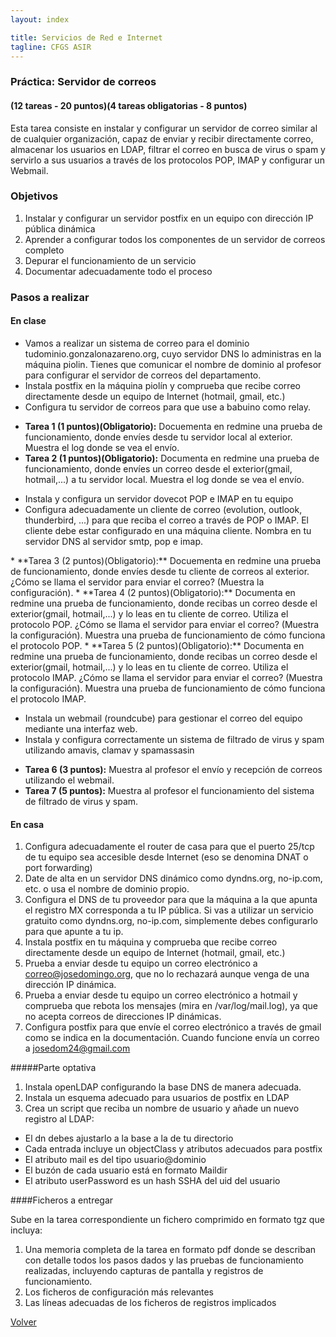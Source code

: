 ```yaml
---
layout: index

title: Servicios de Red e Internet
tagline: CFGS ASIR
---
```


### Práctica: Servidor de correos

#### (12 tareas - 20 puntos)(4 tareas obligatorias - 8 puntos)

Esta tarea consiste en instalar y configurar un servidor de correo similar al de cualquier organización, capaz de enviar y recibir directamente correo, almacenar los usuarios en LDAP, filtrar el correo en busca de virus o spam y servirlo a sus usuarios a través de los protocolos POP, IMAP y configurar un Webmail.

### Objetivos

1. Instalar y configurar un servidor postfix en un equipo con dirección IP pública dinámica
2. Aprender a configurar todos los componentes de un servidor de correos completo
3. Depurar el funcionamiento de un servicio
4. Documentar adecuadamente todo el proceso

### Pasos a realizar


#### En clase

* Vamos a realizar un sistema de correo para el dominio tudominio.gonzalonazareno.org, cuyo servidor DNS lo administras en la máquina piolin. Tienes que comunicar el nombre de dominio al profesor para configurar el servidor de correos del departamento.
* Instala postfix en la máquina piolín y comprueba que recibe correo directamente desde un equipo de Internet (hotmail, gmail, etc.)
* Configura tu servidor de correos para que use a babuino como relay.

<div class='ejercicios' markdown='1'>

* **Tarea 1 (1 puntos)(Obligatorio):** Docuementa en redmine una prueba de funcionamiento, donde envíes desde tu servidor local al exterior. Muestra el log donde se vea el envío.
* **Tarea 2 (1 puntos)(Obligatorio):** Documenta en redmine una prueba de funcionamiento, donde envíes un correo desde el exterior(gmail, hotmail,...) a tu servidor local. Muestra el log donde se vea el envío.
</div>

* Instala y configura un servidor dovecot POP e IMAP en tu equipo
* Configura adecuadamente un cliente de correo (evolution, outlook, thunderbird, ...) para que reciba el correo a través de POP o IMAP. El cliente debe estar configurado en una máquina cliente. Nombra en tu servidor DNS al servidor smtp, pop e imap.

<div class='ejercicios' markdown='1'>
* **Tarea 3 (2 puntos)(Obligatorio):** Docuementa en redmine una prueba de funcionamiento, donde envíes desde tu cliente de correos al exterior. ¿Cómo se llama el servidor para enviar el correo? (Muestra la configuración).
* **Tarea 4 (2 puntos)(Obligatorio):** Documenta en redmine una prueba de funcionamiento, donde recibas un correo desde el exterior(gmail, hotmail,...) y lo leas en tu cliente de correo. Utiliza el protocolo POP.  ¿Cómo se llama el servidor para enviar el correo? (Muestra la configuración). Muestra una prueba de funcionamiento de cómo funciona el protocolo POP.
* **Tarea 5 (2 puntos)(Obligatorio):** Documenta en redmine una prueba de funcionamiento, donde recibas un correo desde el exterior(gmail, hotmail,...) y lo leas en tu cliente de correo. Utiliza el protocolo IMAP.  ¿Cómo se llama el servidor para enviar el correo? (Muestra la configuración). Muestra una prueba de funcionamiento de cómo funciona el protocolo IMAP.
</div>

* Instala un webmail (roundcube) para gestionar el correo del equipo mediante una interfaz web.
* Instala y configura correctamente un sistema de filtrado de virus y spam utilizando amavis, clamav y spamassasin

<div class='ejercicios' markdown='1'>

* **Tarea 6 (3 puntos):** Muestra al profesor el envío y recepción de correos utilizando el webmail.
* **Tarea 7 (5 puntos):** Muestra al profesor el funcionamiento del sistema de filtrado de virus y spam.

</div>

#### En casa

1. Configura adecuadamente el router de casa para que el puerto 25/tcp de tu equipo sea accesible desde Internet (eso se denomina DNAT o port forwarding)
2. Date de alta en un servidor DNS dinámico como dyndns.org, no-ip.com, etc. o usa el nombre de dominio propio.
3. Configura el DNS de tu proveedor para que la máquina a la que apunta el registro MX corresponda a tu IP pública. Si vas a utilizar un servicio gratuito como dyndns.org, no-ip.com, simplemente debes configurarlo para que apunte a tu ip.
4. Instala postfix en tu máquina y comprueba que recibe correo directamente desde un equipo de Internet (hotmail, gmail, etc.)
5. Prueba a enviar desde tu equipo un correo electrónico a correo@josedomingo.org, que no lo rechazará aunque venga de una dirección IP dinámica.
6. Prueba a enviar desde tu equipo un correo electrónico a hotmail y comprueba que rebota los mensajes (mira en /var/log/mail.log), ya que no acepta correos de direcciones IP dinámicas.
7. Configura postfix para que envíe el correo electrónico a través de gmail como se indica en la documentación. Cuando funcione envía un correo a josedom24@gmail.com

#####Parte optativa

1. Instala openLDAP  configurando la base DNS de manera adecuada.
2. Instala un esquema adecuado para usuarios de postfix en LDAP
3.  Crea un script que reciba un nombre de usuario y añade un nuevo registro al LDAP:

* El dn debes ajustarlo a la base a la de tu directorio
* Cada entrada incluye un objectClass y atributos adecuados para postfix 
* El atributo mail es del tipo usuario@dominio
* El buzón de cada usuario está en formato Maildir 
* El atributo userPassword es un hash SSHA del uid del usuario

####Ficheros a entregar

Sube en la tarea correspondiente un fichero comprimido en formato tgz que incluya:
1. Una memoria completa de la tarea en formato pdf donde se describan con detalle todos los pasos dados y las pruebas de funcionamiento realizadas, incluyendo capturas de pantalla y registros de funcionamiento.
2. Los ficheros de configuración más relevantes
3. Las líneas adecuadas de los ficheros de registros implicados 

      
[Volver](index)
